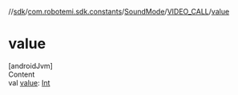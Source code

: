 //[sdk](../../../../index.md)/[com.robotemi.sdk.constants](../../index.md)/[SoundMode](../index.md)/[VIDEO_CALL](index.md)/[value](value.md)



# value  
[androidJvm]  
Content  
val [value](value.md): [Int](https://kotlinlang.org/api/latest/jvm/stdlib/kotlin/-int/index.html)  



